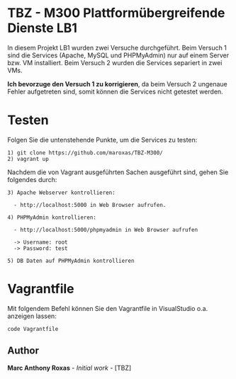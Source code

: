# TBZ - M300 Plattformübergreifende Dienste LB1

In diesem Projekt LB1 wurden zwei Versuche durchgeführt. Beim Versuch 1 sind die Services (Apache, MySQL und PHPMyAdmin) nur auf einem Server bzw. VM installiert. Beim Versuch 2 wurden die Services separiert in zwei VMs.

**Ich bevorzuge den Versuch 1 zu korrigieren**, da beim Versuch 2 ungenaue Fehler aufgetreten sind, somit können die Services nicht getestet werden.

# Testen

Folgen Sie die untenstehende Punkte, um die Services zu testen:

```
1) git clone https://github.com/maroxas/TBZ-M300/
2) vagrant up
```

Nachdem die von Vagrant ausgeführten Sachen ausgeführt sind, gehen Sie folgendes durch:
```
3) Apache Webserver kontrollieren:

  - http://localhost:5000 in Web Browser aufrufen.
  
4) PHPMyAdmin kontrollieren:

  - http://localhost:5000/phpmyadmin in Web Browser aufrufen
  
  -> Username: root
  -> Password: test
  
5) DB Daten auf PHPMyAdmin kontrollieren
```

# Vagrantfile

Mit folgendem Befehl können Sie den Vagrantfile in VisualStudio o.a. anzeigen lassen:

```
code Vagrantfile
```

## Author

**Marc Anthony Roxas** - *Initial work* - [TBZ]
